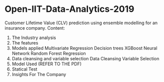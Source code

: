 # Open-IIT-Data-Analytics-2019
Customer Lifetime Value (CLV) prediction using ensemble modelling for an insurance company.
Content:
1. The Industry analysis
2. The features
3. Models applied
      Multivariate Regression
      Decision trees
      XGBoost
      Neural Network
      Random Forest Regression
4. Data cleansing and variable selection
      Data Cleansing
      Variable Selection
5. Model Used (REFER TO THE PDF)
6. Statical Test
7. Insights For The Company
